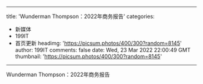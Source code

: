 
---
title: 'Wunderman Thompson：2022年商务报告'
categories: 
 - 新媒体
 - 199IT
 - 首页更新
headimg: 'https://picsum.photos/400/300?random=8145'
author: 199IT
comments: false
date: Wed, 23 Mar 2022 22:00:49 GMT
thumbnail: 'https://picsum.photos/400/300?random=8145'
---

<div>   
Wunderman Thompson：2022年商务报告  
</div>
            